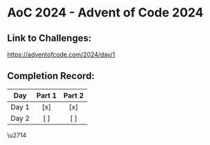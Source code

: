 # AoC 2024 - Advent of Code 2024

## Link to Challenges:
https://adventofcode.com/2024/day/1

## Completion Record:

| Day   | Part 1 | Part 2  |
| ----- |:------:| :------:|
| Day 1 | [x]    | [x]     |
| Day 2 | [ ]    | [ ]     |

\u2714
